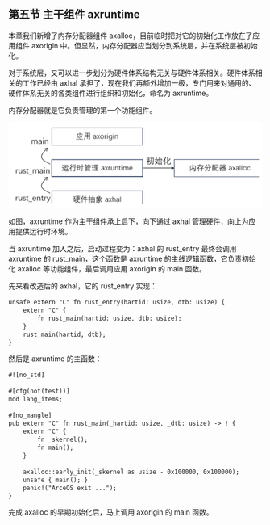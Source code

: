 ## 第五节 主干组件 axruntime



本章我们新增了内存分配器组件 axalloc，目前临时把对它的初始化工作放在了应用组件 axorigin 中。但显然，内存分配器应当划分到系统层，并在系统层被初始化。

对于系统层，又可以进一步划分为硬件体系结构无关与硬件体系相关。硬件体系相关的工作已经由 axhal 承担了，现在我们再额外增加一级，专门用来对通用的、硬件体系无关的各类组件进行组织和初始化，命名为 axruntime。

内存分配器就是它负责管理的第一个功能组件。



<div style="text-align:center">
   <img src=".\img\运行时组件.svg" alt="运行时组件" style="zoom:70%"/>
</div>



如图，axruntime 作为主干组件承上启下，向下通过 axhal 管理硬件，向上为应用提供运行时环境。

当 axruntime 加入之后，启动过程变为：axhal 的 rust_entry 最终会调用 axruntime 的 rust_main，这个函数是 axruntime 的主线逻辑函数，它负责初始化 axalloc 等功能组件，最后调用应用 axorigin 的 main 函数。

先来看改造后的 axhal，它的 rust_entry 实现：

```rust,ignore
unsafe extern "C" fn rust_entry(hartid: usize, dtb: usize) {
    extern "C" {
        fn rust_main(hartid: usize, dtb: usize);
    }
    rust_main(hartid, dtb);
}
```

然后是 axruntime 的主函数：

```rust,ignore
#![no_std]

#[cfg(not(test))]
mod lang_items;

#[no_mangle]
pub extern "C" fn rust_main(_hartid: usize, _dtb: usize) -> ! {
    extern "C" {
        fn _skernel();
        fn main();
    }

    axalloc::early_init(_skernel as usize - 0x100000, 0x100000);
    unsafe { main(); }
    panic!("ArceOS exit ...");
}
```

完成 axalloc 的早期初始化后，马上调用 axorigin 的 main 函数。
